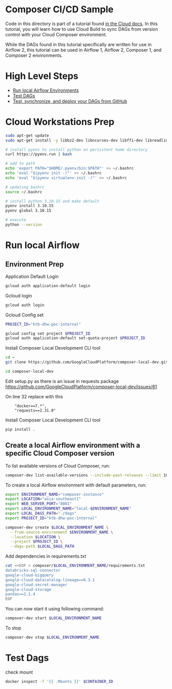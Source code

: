 # Composer CI/CD Sample

Code in this directory is part of a tutorial found [in the Cloud docs](https://cloud.google.com/composer/docs/composer-2/dag-cicd-github). In this tutorial, you will learn how to use Cloud Build to sync DAGs from version control with your Cloud Composer environment.

While the DAGs found in this tutorial specifically are written for use in Airflow 2, this tutorial can be used in Airflow 1, Airflow 2, Composer 1, and Composer 2 environments.

# High Level Steps

- [Run local Airflow Environments](https://cloud.google.com/composer/docs/composer-2/run-local-airflow-environments#airflow-cli)
- [Test DAGs](https://cloud.google.com/composer/docs/composer-2/test-dags)
- [Test, synchronize, and deploy your DAGs from GitHub](https://cloud.google.com/composer/docs/composer-2/dag-cicd-github)

# Cloud Workstations Prep

```bash
sudo apt-get update
sudo apt-get install -y libbz2-dev libncurses-dev libffi-dev libreadline-dev libssl-dev libsqlite3-dev liblzma-dev

# install pyenv to install python on persistent home directory
curl https://pyenv.run | bash

# add to path
echo 'export PATH="$HOME/.pyenv/bin:$PATH"' >> ~/.bashrc
echo 'eval "$(pyenv init -)"' >> ~/.bashrc
echo 'eval "$(pyenv virtualenv-init -)"' >> ~/.bashrc

# updating bashrc
source ~/.bashrc

# install python 3.10.15 and make default
pyenv install 3.10.15
pyenv global 3.10.15

# execute
python --version
```

# Run local Airflow

## Environment Prep

Application Default Login

```bash
gcloud auth application-default login
```

Gcloud login

```bash
gcloud auth login
```

Gcloud Config set

```bash
PROJECT_ID="ktb-dhw-poc-internal"

gcloud config set project $PROJECT_ID
gcloud auth application-default set-quota-project $PROJECT_ID
```

Install Composer Local Development CLI tool

```bash
cd ~
git clone https://github.com/GoogleCloudPlatform/composer-local-dev.git

cd composer-local-dev
```

Edit setup.py as there is an issue in requests package
https://github.com/GoogleCloudPlatform/composer-local-dev/issues/61

On line 32 replace with this

```
    "docker==7.*",
    "requests==2.31.0"
```

Install Composer Local Development CLI tool

```bash
pip install .
```

## Create a local Airflow environment with a specific Cloud Composer version

To list available versions of Cloud Composer, run:

```bash
composer-dev list-available-versions --include-past-releases --limit 10
```

To create a local Airflow environment with default parameters, run:

```bash
export ENVIRONMENT_NAME="composer-instance"
export LOCATION="asia-southeast1"
export WEB_SERVER_PORT="8081"
export LOCAL_ENVIRONMENT_NAME="local-$ENVIRONMENT_NAME"
export LOCAL_DAGS_PATH="./dags"
export PROJECT_ID="ktb-dhw-poc-internal"
```

```bash
composer-dev create $LOCAL_ENVIRONMENT_NAME \
  --from-source-environment $ENVIRONMENT_NAME \
  --location $LOCATION \
  --project $PROJECT_ID \
  --dags-path $LOCAL_DAGS_PATH
```

Add dependencies in requirements.txt

```bash
cat <<EOF > composer/$LOCAL_ENVIRONMENT_NAME/requirements.txt
databricks-sql-connector
google-cloud-bigquery
google-cloud-datacatalog-lineage==0.3.1
google-cloud-secret-manager
google-cloud-storage
pandas==2.1.4
EOF
```

You can now start it using following command:

```bash
composer-dev start $LOCAL_ENVIRONMENT_NAME
```

To stop

```bash
composer-dev stop $LOCAL_ENVIRONMENT_NAME
```

# Test Dags

check mount

```bash
docker inspect -f '{{ .Mounts }}' $CONTAINER_ID
```

